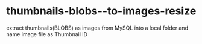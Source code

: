 # thumbnails-blobs--to-images-resize
extract thumbnails(BLOBS) as images from MySQL into a local folder and name image file as Thumbnail ID 
